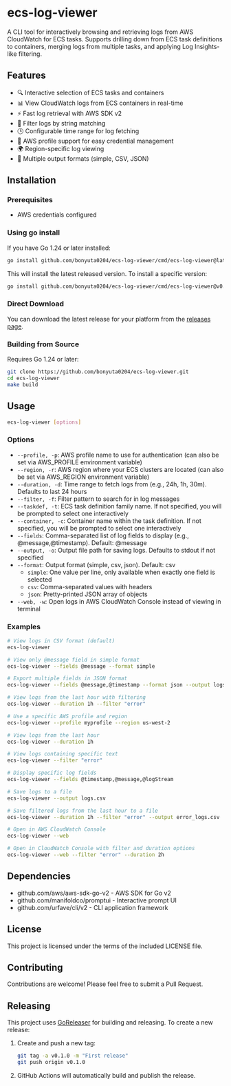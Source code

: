 # ecs-log-viewer

A CLI tool for interactively browsing and retrieving logs from AWS CloudWatch for ECS tasks. Supports drilling down from ECS task definitions to containers, merging logs from multiple tasks, and applying Log Insights-like filtering.

## Features

- 🔍 Interactive selection of ECS tasks and containers
- 📊 View CloudWatch logs from ECS containers in real-time
- ⚡ Fast log retrieval with AWS SDK v2
- 🔎 Filter logs by string matching
- 🕒 Configurable time range for log fetching
- 🔐 AWS profile support for easy credential management
- 🌍 Region-specific log viewing
- 📄 Multiple output formats (simple, CSV, JSON)

## Installation

### Prerequisites

- AWS credentials configured

### Using go install

If you have Go 1.24 or later installed:

```bash
go install github.com/bonyuta0204/ecs-log-viewer/cmd/ecs-log-viewer@latest
```

This will install the latest released version. To install a specific version:

```bash
go install github.com/bonyuta0204/ecs-log-viewer/cmd/ecs-log-viewer@v0.1.0
```

### Direct Download

You can download the latest release for your platform from the [releases page](https://github.com/bonyuta0204/ecs-log-viewer/releases).

### Building from Source

Requires Go 1.24 or later:

```bash
git clone https://github.com/bonyuta0204/ecs-log-viewer.git
cd ecs-log-viewer
make build
```

## Usage

```bash
ecs-log-viewer [options]
```

### Options

- `--profile, -p`: AWS profile name to use for authentication (can also be set via AWS_PROFILE environment variable)
- `--region, -r`: AWS region where your ECS clusters are located (can also be set via AWS_REGION environment variable)
- `--duration, -d`: Time range to fetch logs from (e.g., 24h, 1h, 30m). Defaults to last 24 hours
- `--filter, -f`: Filter pattern to search for in log messages
- `--taskdef, -t`: ECS task definition family name. If not specified, you will be prompted to select one interactively
- `--container, -c`: Container name within the task definition. If not specified, you will be prompted to select one interactively
- `--fields`: Comma-separated list of log fields to display (e.g., @message,@timestamp). Default: @message
- `--output, -o`: Output file path for saving logs. Defaults to stdout if not specified
- `--format`: Output format (simple, csv, json). Default: csv
  - `simple`: One value per line, only available when exactly one field is selected
  - `csv`: Comma-separated values with headers
  - `json`: Pretty-printed JSON array of objects
- `--web, -w`: Open logs in AWS CloudWatch Console instead of viewing in terminal

### Examples

```bash
# View logs in CSV format (default)
ecs-log-viewer

# View only @message field in simple format
ecs-log-viewer --fields @message --format simple

# Export multiple fields in JSON format
ecs-log-viewer --fields @message,@timestamp --format json --output logs.json

# View logs from the last hour with filtering
ecs-log-viewer --duration 1h --filter "error"

# Use a specific AWS profile and region
ecs-log-viewer --profile myprofile --region us-west-2

# View logs from the last hour
ecs-log-viewer --duration 1h

# View logs containing specific text
ecs-log-viewer --filter "error"

# Display specific log fields
ecs-log-viewer --fields @timestamp,@message,@logStream

# Save logs to a file
ecs-log-viewer --output logs.csv

# Save filtered logs from the last hour to a file
ecs-log-viewer --duration 1h --filter "error" --output error_logs.csv

# Open in AWS CloudWatch Console
ecs-log-viewer --web

# Open in CloudWatch Console with filter and duration options
ecs-log-viewer --web --filter "error" --duration 2h
```

## Dependencies

- github.com/aws/aws-sdk-go-v2 - AWS SDK for Go v2
- github.com/manifoldco/promptui - Interactive prompt UI
- github.com/urfave/cli/v2 - CLI application framework

## License

This project is licensed under the terms of the included LICENSE file.

## Contributing

Contributions are welcome! Please feel free to submit a Pull Request.

## Releasing

This project uses [GoReleaser](https://goreleaser.com/) for building and releasing. To create a new release:

1. Create and push a new tag:
   ```bash
   git tag -a v0.1.0 -m "First release"
   git push origin v0.1.0
   ```

2. GitHub Actions will automatically build and publish the release.

